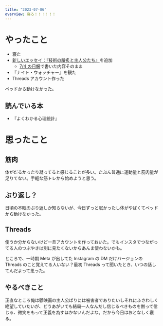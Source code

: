 ```yaml
---
title: "2023-07-06"
overview: 寝ろ！！！！！！
---
```


# やったこと

- 寝た
- [新しいエッセイ：『技術の膾炙と主人公たち』](/essay/2023-07-04_tech-popularity-and-rise-of-heroes.md)を追加
  - [7/4 の日報](/nightly/2023/07/04/2023-07-04_index.md)で書いた内容そのまま
- 『ナイト・ウォッチャー』を観た
- Threads アカウント作った

ベッドから動けなかった。

## 読んでいる本

- 『よくわかる心理統計』

# 思ったこと

## 筋肉

体がだるかったり凝ってると感じることが多い。たぶん普通に運動量と筋肉量が足りてない。手軽な筋トレから始めようと思う。

## ぶり返し？

日頃の不眠のぶり返しか知らないが、今日ずっと眠かったし体がやばくてベッドから動けなかった。

## Threads

使うか分からないけど一旦アカウントを作っておいた。でもインスタでつながってる人のつぶやきは別に見たくないからあんま使わないかも。

ところで、一時期 Meta が出してた Instagram の DM だけバージョンの Threads のこと覚えてる人いない？最初 Threads って聞いたとき、いつの話してんだよって思った。

## やるべきこと

正直なところ俺は鬱映画の主人公ばりには被害者でありたいしそれにふさわしく絶望していたいが、どうあがいても結局一人なんだし信じるべきものを黙って信じる、微笑をもって正義を為すほかないんだよな。だから今日はおとなしく寝る。
